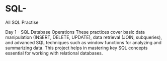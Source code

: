 # SQL-
All SQL Practise

Day 1 - SQL Database Operations
These practices cover basic data manipulation (INSERT, DELETE, UPDATE), data retrieval (JOIN, subqueries), and advanced SQL techniques such as window functions for analyzing and summarizing data. This project helps in mastering key SQL concepts essential for working with relational databases.
